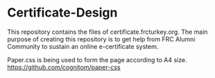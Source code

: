# Certificate-Design

This repository contains the files of certificate.frcturkey.org. The main purpose of creating this repository is to get help from FRC Alumni Community to sustain an online e-certificate system.

Paper.css is being used to form the page according to A4 size. https://github.com/cognitom/paper-css
